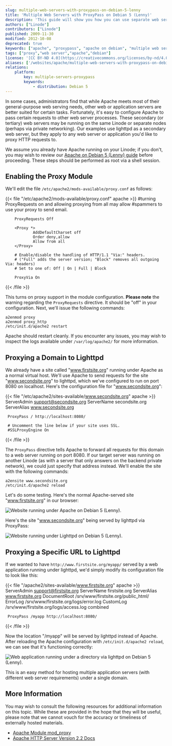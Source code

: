 ```yaml
---
slug: multiple-web-servers-with-proxypass-on-debian-5-lenny
title: 'Multiple Web Servers with ProxyPass on Debian 5 (Lenny)'
description: 'This guide will show you how you can use separate web servers to host multiple websites or applications using ProxyPass with Apache on Debian 5 "Lenny".'
authors: ["Linode"]
contributors: ["Linode"]
published: 2009-11-30
modified: 2012-10-08
deprecated: true
keywords: ["apache", "proxypass", "apache on debian", "multiple web servers"]
tags: ["proxy","web server","apache","debian"]
license: '[CC BY-ND 4.0](https://creativecommons.org/licenses/by-nd/4.0)'
aliases: ['/websites/apache/multiple-web-servers-with-proxypass-on-debian-5-lenny/','/web-servers/apache/proxy-configuration/multiple-webservers-proxypass-debian-5-lenny/','/web-servers/apache/multiple-web-servers-with-proxypass-on-debian-5-lenny/']
relations:
    platform:
        key: multiple-servers-proxypass
        keywords:
            - distribution: Debian 5
---
```




In some cases, administrators find that while Apache meets most of their general-purpose web serving needs, other web or application servers are better suited for certain tasks. Fortunately, it's easy to configure Apache to pass certain requests to other web server processes. These secondary (or tertiary) web servers may be running on the same Linode or separate nodes (perhaps via private networking). Our examples use lighttpd as a secondary web server, but they apply to any web server or application you'd like to proxy HTTP requests to.

We assume you already have Apache running on your Linode; if you don't, you may wish to review our [Apache on Debian 5 (Lenny) guide](/docs/web-servers/apache/installation/debian-5-lenny) before proceeding. These steps should be performed as root via a shell session.

## Enabling the Proxy Module

We'll edit the file `/etc/apache2/mods-available/proxy.conf` as follows:

{{< file "/etc/apache2/mods-available/proxy.conf" apache >}}
<IfModule mod_proxy.c>
        #turning ProxyRequests on and allowing proxying from all may allow
        #spammers to use your proxy to send email.

        ProxyRequests Off

        <Proxy *>
                AddDefaultCharset off
                Order deny,allow
                Allow from all
        </Proxy>

        # Enable/disable the handling of HTTP/1.1 "Via:" headers.
        # ("Full" adds the server version; "Block" removes all outgoing Via: headers)
        # Set to one of: Off | On | Full | Block

        ProxyVia On
</IfModule>

{{< /file >}}


This turns on proxy support in the module configuration. **Please note** the warning regarding the `ProxyRequests` directive. It should be "off" in your configuration. Next, we'll issue the following commands:

    a2enmod proxy
    a2enmod proxy_http
    /etc/init.d/apache2 restart

Apache should restart cleanly. If you encounter any issues, you may wish to inspect the logs available under `/var/log/apache2/` for more information.

## Proxying a Domain to Lighttpd

We already have a site called "www.firstsite.org" running under Apache as a normal virtual host. We'll use Apache to send requests for the site "www.secondsite.org" to lighttpd, which we've configured to run on port 8080 on localhost. Here's the configuration file for "www.secondsite.org":

{{< file "/etc/apache2/sites-available/www.secondsite.org" apache >}}
<VirtualHost secondsite.org:80>
     ServerAdmin support@secondsite.org
     ServerName secondsite.org
     ServerAlias www.secondsite.org

     ProxyPass / http://localhost:8080/

     # Uncomment the line below if your site uses SSL.
     #SSLProxyEngine On
</VirtualHost>

{{< /file >}}


The `ProxyPass` directive tells Apache to forward all requests for this domain to a web server running on port 8080. If our target server was running on another Linode (as with a server that only answers on the backend private network), we could just specify that address instead. We'll enable the site with the following commands:

    a2ensite www.secondsite.org
    /etc/init.d/apache2 reload

Let's do some testing. Here's the normal Apache-served site "www.firstsite.org" in our browser:

![Website running under Apache on Debian 5 (Lenny).](199-proxypass-apache-site.png)

Here's the site "www.secondsite.org" being served by lighttpd via ProxyPass:

![Website running under Lighttpd on Debian 5 (Lenny).](200-proxypass-lighttpd-site.png)

## Proxying a Specific URL to Lighttpd

If we wanted to have `http://www.firstsite.org/myapp/` served by a web application running under lighttpd, we'd simply modify its configuration file to look like this:

{{< file "/apache2/sites-available/www.firstsite.org" apache >}}
<VirtualHost firstsite.org:80>
     ServerAdmin support@firstsite.org
     ServerName firstsite.org
     ServerAlias www.firstsite.org
     DocumentRoot /srv/www/firstsite.org/public_html/
     ErrorLog /srv/www/firstsite.org/logs/error.log
     CustomLog /srv/www/firstsite.org/logs/access.log combined

     ProxyPass /myapp http://localhost:8080/
</VirtualHost>

{{< /file >}}


Now the location "/myapp" will be served by lighttpd instead of Apache. After reloading the Apache configuration with `/etc/init.d/apache2 reload`, we can see that it's functioning correctly:

![Web application running under a directory via lighttpd on Debian 5 (Lenny).](201-proxypass-lighttpd-directory.png)

This is an easy method for hosting multiple application servers (with different web server requirements) under a single domain.

## More Information

You may wish to consult the following resources for additional information on this topic. While these are provided in the hope that they will be useful, please note that we cannot vouch for the accuracy or timeliness of externally hosted materials.

- [Apache Module mod\_proxy](http://httpd.apache.org/docs/2.2/mod/mod_proxy.html)
- [Apache HTTP Server Version 2.2 Docs](http://httpd.apache.org/docs/2.2/)
